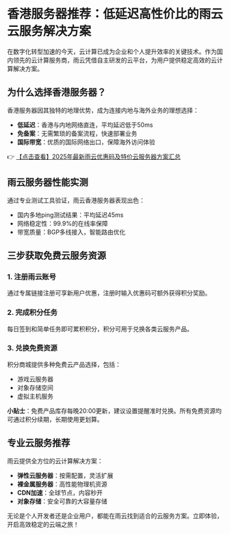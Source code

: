 # 香港服务器推荐：低延迟高性价比的雨云云服务解决方案

在数字化转型加速的今天，云计算已成为企业和个人提升效率的关键技术。作为国内领先的云计算服务商，雨云凭借自主研发的云平台，为用户提供稳定高效的云计算解决方案。

## 为什么选择香港服务器？

香港服务器因其独特的地理优势，成为连接内地与海外业务的理想选择：

- **低延迟**：香港与内地网络直连，平均延迟低于50ms
- **免备案**：无需繁琐的备案流程，快速部署业务
- **国际带宽**：优质的国际网络出口，保障海外访问体验

👉 [【点击查看】2025年最新雨云优惠码及特价云服务器方案汇总](https://bit.ly/RainYun)

## 雨云服务器性能实测

通过专业测试工具验证，雨云香港服务器表现出色：

- 国内多地ping测试结果：平均延迟45ms
- 网络稳定性：99.9%的在线率保障
- 带宽质量：BGP多线接入，智能路由优化

## 三步获取免费云服务资源

### 1. 注册雨云账号
通过专属链接注册可享新用户优惠，注册时输入优惠码可额外获得积分奖励。

### 2. 完成积分任务
每日签到和简单任务即可累积积分，积分可用于兑换各类云服务产品。

### 3. 兑换免费资源
积分商城提供多种免费云产品选择，包括：
- 游戏云服务器
- 对象存储空间
- 虚拟主机服务

**小贴士**：免费产品库存每晚20:00更新，建议设置提醒准时兑换。所有免费资源均可通过积分续期，长期使用更划算。

## 专业云服务推荐

雨云提供全方位的云计算解决方案：
- **弹性云服务器**：按需配置，灵活扩展
- **裸金属服务器**：高性能物理机资源
- **CDN加速**：全球节点，内容秒开
- **对象存储**：安全可靠的大容量存储

无论是个人开发者还是企业用户，都能在雨云找到适合的云服务方案。立即体验，开启高效稳定的云端之旅！